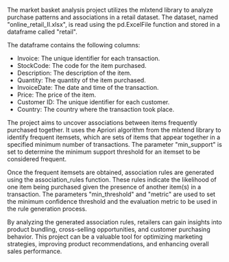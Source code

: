The market basket analysis project utilizes the mlxtend library to analyze purchase patterns and associations in a retail dataset. The dataset, named "online_retail_II.xlsx", is read using the pd.ExcelFile function and stored in a dataframe called "retail".

The dataframe contains the following columns:
- Invoice: The unique identifier for each transaction.
- StockCode: The code for the item purchased.
- Description: The description of the item.
- Quantity: The quantity of the item purchased.
- InvoiceDate: The date and time of the transaction.
- Price: The price of the item.
- Customer ID: The unique identifier for each customer.
- Country: The country where the transaction took place.

The project aims to uncover associations between items frequently purchased together. It uses the Apriori algorithm from the mlxtend library to identify frequent itemsets, which are sets of items that appear together in a specified minimum number of transactions. The parameter "min_support" is set to determine the minimum support threshold for an itemset to be considered frequent.

Once the frequent itemsets are obtained, association rules are generated using the association_rules function. These rules indicate the likelihood of one item being purchased given the presence of another item(s) in a transaction. The parameters "min_threshold" and "metric" are used to set the minimum confidence threshold and the evaluation metric to be used in the rule generation process.

By analyzing the generated association rules, retailers can gain insights into product bundling, cross-selling opportunities, and customer purchasing behavior. This project can be a valuable tool for optimizing marketing strategies, improving product recommendations, and enhancing overall sales performance.

